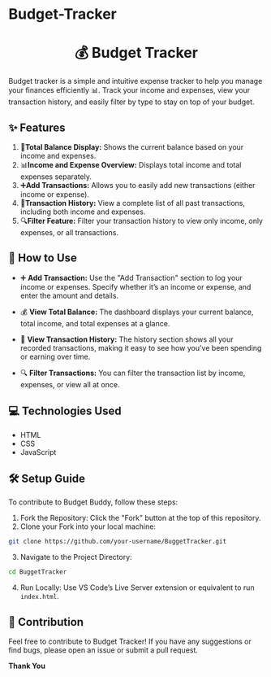  # Budget-Tracker

<h1 align = "center">💰 Budget Tracker </h1>
Budget tracker is a simple and intuitive expense tracker to help you manage your finances efficiently 📊. Track your income and expenses, view your transaction history, and easily filter by type to stay on top of your budget.

## ✨ Features 
1. 💸**Total Balance Display:** Shows the current balance based on your income and expenses.
2. 📊**Income and Expense Overview:** Displays total income and total expenses separately.
3. ➕**Add Transactions:** Allows you to easily add new transactions (either income or expense).    
4. 📜**Transaction History:** View a complete list of all past transactions, including both income and expenses.                 
5. 🔍**Filter Feature:** Filter your transaction history to view only income, only expenses, or all transactions.                
     

## 🚀 How to Use   
- ➕ **Add Transaction:** Use the "Add Transaction" section to log your income or expenses. Specify whether it’s an income or expense, and enter the amount and details.
  
   
- 💰 **View Total Balance:** The dashboard displays your current balance, total income, and total expenses at a glance.
- 📜 **View Transaction History:** The history section shows all your recorded transactions, making it easy to see how you've been spending or earning over time.
- 🔍 **Filter Transactions:** You can filter the transaction list by income, expenses, or view all at once.

  
## 💻 Technologies Used
- HTML
- CSS
- JavaScript


## 🛠 Setup Guide
To contribute to Budget Buddy, follow these steps:
1. Fork the Repository: Click the "Fork" button at the top of this repository.
2. Clone your Fork into your local machine:
```bash
git clone https://github.com/your-username/BuggetTracker.git
```
3. Navigate to the Project Directory:
```bash
cd BuggetTracker
```
4. Run Locally: Use VS Code’s Live Server extension or equivalent to run `index.html`.
   
## 🤝 Contribution
Feel free to contribute to Budget Tracker! If you have any suggestions or find bugs, please open an issue or submit a pull request.

**Thank You**

